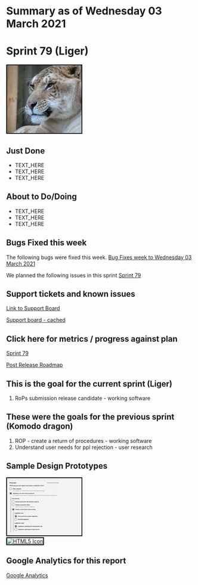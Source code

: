 # Summary as of Wednesday 03 March 2021 

# Sprint 79 (Liger)

<img src="graphs/liger.jpg" alt="HTML5 Icon" width="200" style="border:2px solid black">
<br>

## Just Done
* TEXT_HERE
* TEXT_HERE
* TEXT_HERE

## About to Do/Doing
* TEXT_HERE
* TEXT_HERE
* TEXT_HERE

## Bugs Fixed this week
The following bugs were fixed this week.
[Bug Fixes week to Wednesday 03 March 2021](graphs/bugs03032021.png)

We planned the following issues in this sprint 
[Sprint 79](graphs/sprint03032021.png)

## Support tickets and known issues
[Link to Support Board](https://collaboration.homeoffice.gov.uk/jira/secure/RapidBoard.jspa?rapidView=1717&selectedIssue=ASSB-253)

[Support board - cached](graphs/supportBoard03032021.png)

## Click here for metrics / progress against plan
[Sprint 79](graphs/progress03032021.png)

[Post Release Roadmap](graphs/roadmap03032021.png)


## This is the goal for the current sprint (Liger)
1. RoPs submission release candidate - working software

## These were the goals for the previous sprint (Komodo dragon)
1. ROP - create a return of procedures - working software 
2. Understand user needs for ppl rejection - user research


## Sample Design Prototypes
<a href="graphs/proto1_03032021.png"><img src="graphs/proto1_03032021.png" alt="HTML5 Icon" width="200" style="border:2px solid black"></a>
<br>
<a href="graphs/proto2_03032021.png"><img src="graphs/proto2_03032021.png" alt="HTML5 Icon" width="200" style="border:2px solid black"></a>
<br>


## Google Analytics for this report
[Google Analytics](graphs/GA03032021.png)


